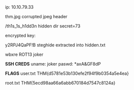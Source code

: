 ip: 10.10.79.33

thm.jpg
corrupted jpeg header

/th1s_1s_h1dd3n
hidden dir
secret=73

encrypted key:

y2RPJ4QaPF!B
steghide
extracted into hidden.txt

wbxre
ROT13
joker

**SSH CREDS**
uname: joker
paswd: *axA&GF8dP

**FLAGS**
user.txt
THM{d5781e53b130efe2f94f9b0354a5e4ea}

root.txt
THM{5ecd98aa66a6abb670184d7547c8124a}